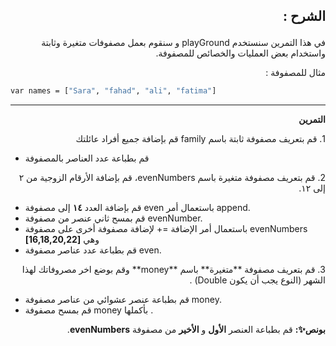 
<h2><p dir="rtl">
الشرح : </p>
</h2>


<p dir="rtl">
في هذا التمرين سنستخدم playGround و سنقوم بعمل مصفوفات متغيرة وثابتة واستخدام بعض العمليات والخصائص للمصفوفة.</p>


<p dir="rtl">
مثال للمصفوفة :</p>



```bash
var names = ["Sara", "fahad", "ali", "fatima"]
```



---

<p dir="rtl">
<strong>التمرين</strong></p>



<p dir="rtl">
1. 
قم بتعريف مصفوفة ثابتة باسم family قم بإضافة جميع أفراد عائلتك


- قم بطباعة عدد العناصر بالمصفوفة


<p dir="rtl">
2. 
قم بتعريف مصفوفة متغيرة باسم evenNumbers، قم بإضافة الأرقام الزوجية من ٢ إلى ١٢.

-  قم بإضافة العدد **١٤** إلى مصفوفة even باستعمال أمر append.
- قم بمسح ثاني عنصر من  مصفوفة evenNumber. 
-  باستعمال أمر الإضافة =+ لإضافة مصفوفة أخرى على مصفوفة evenNumbers وهي  **[16,18,20,22]**
- قم بطباعة عدد عناصر مصفوفة even.


<p dir="rtl">
3. 
قم بتعريف مصفوفة **متغيرة** باسم **money** وقم بوضع اخر مصروفاتك لهذا الشهر (النوع يجب أن يكون Double) .

- قم بطباعة عنصر عشوائي من عناصر مصفوفة money.
- قم بمسح مصفوفة money بأكملها .

<p dir="rtl">
 <strong>بونص✨:</strong>  قم بطباعة العنصر <strong>الأول</strong> و <strong>الأخير</strong> من مصفوفة <strong>evenNumbers</strong>.</p>

